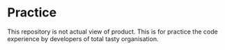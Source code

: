 # Practice
This repository is not actual view of product. This is for practice the code experience by developers of total tasty organisation.
